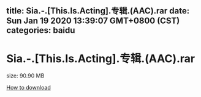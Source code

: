 
title: Sia.-.[This.Is.Acting].专辑.(AAC).rar
date: Sun Jan 19 2020 13:39:07 GMT+0800 (CST)    
categories: baidu
---

# Sia.-.[This.Is.Acting].专辑.(AAC).rar
size: 90.90 MB
 
 

[How to download](https://bpcam.bemobtrk.com/go/2ceec3aa-1ca2-46d6-b9ff-aaa5c184517c?jno=1331)